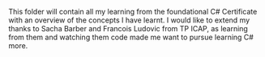 This folder will contain all my learning from the foundational C# Certificate with an overview of the concepts I have learnt. I would like to extend my thanks to Sacha Barber and Francois Ludovic from TP ICAP, as learning from them and watching them code made me want to pursue learning C# more.
